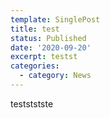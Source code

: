 ```yaml
---
template: SinglePost
title: test
status: Published
date: '2020-09-20'
excerpt: testst
categories:
  - category: News
---
```

testststste
